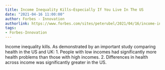 ```yaml
---
title: Income Inequality Kills—Especially If You Live In The US
date: "2021-04-16 11:00:00"
author: Forbes - Innovation
authorlink: https://www.forbes.com/sites/peterubel/2021/04/16/income-inequality-kills-especially-if-you-live-in-the-us/
tags:
- Forbes-Innovation
---
```

Income inequality kills. As demonstrated by an important study comparing health in the US and UK: 1. People with low incomes had significantly more health problems than those with high incomes. 2. Differences in health across income was significantly greater in the US.